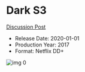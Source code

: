 # Dark S3

[Discussion Post](https://www.avsforum.com/threads/bass-eq-for-filtered-movies.2995212/post-59869508)

* Release Date: 2020-01-01
* Production Year: 2017
* Format: Netflix DD+

![img 0](https://i.imgur.com/fa56KWF.jpg)


